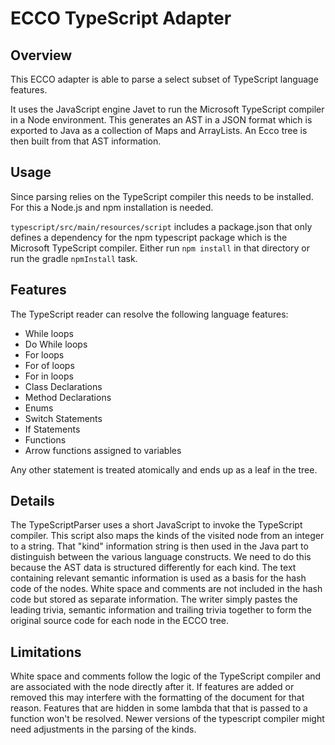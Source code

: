 # ECCO TypeScript Adapter

## Overview
This ECCO adapter is able to parse a select subset of TypeScript language features.

It uses the JavaScript engine Javet to run the Microsoft TypeScript compiler in a Node
environment. This generates an AST in a JSON format which is exported to Java as a collection of Maps and ArrayLists.
An Ecco tree is then built from that AST information.

## Usage 

Since parsing relies on the TypeScript compiler this needs to be installed.
For this a Node.js and npm installation is needed. 

``
typescript/src/main/resources/script
``
includes a package.json that only defines a dependency for the npm typescript package 
which is the Microsoft TypeScript compiler. Either run
``
npm install
`` in that directory or run the gradle
``
npmInstall
``
task.

## Features

The TypeScript reader can resolve the following language features:

- While loops
- Do While loops
- For loops
- For of loops
- For in loops
- Class Declarations
- Method Declarations
- Enums
- Switch Statements
- If Statements
- Functions
- Arrow functions assigned to variables

Any other statement is treated atomically and ends up as a leaf in the tree.

## Details

The TypeScriptParser uses a short JavaScript to invoke the TypeScript compiler. This script also maps the kinds of the 
visited node from an integer to a string. That "kind" information string is then used in the Java part to distinguish 
between the various language constructs. We need to do this because the AST data is structured differently for each kind.
The text containing relevant semantic information is used as a basis for the hash code of the nodes. White space and comments
are not included in the hash code but stored as separate information. The writer simply pastes the leading trivia, semantic
information and trailing trivia together to form the original source code for each node in the ECCO tree.

## Limitations

White space and comments follow the logic of the TypeScript compiler and are associated with the node directly after it.
If features are added or removed this may interfere with the formatting of the document for that reason.
Features that are hidden in some lambda that that is passed to a function won't be resolved.
Newer versions of the typescript compiler might need adjustments in the parsing of the kinds.